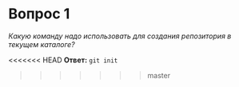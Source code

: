 # Вопрос 1

*Какую команду надо использовать для создания репозитория в текущем каталоге?*

<<<<<<< HEAD
**Ответ:** `git init`
>>>>>>> master
